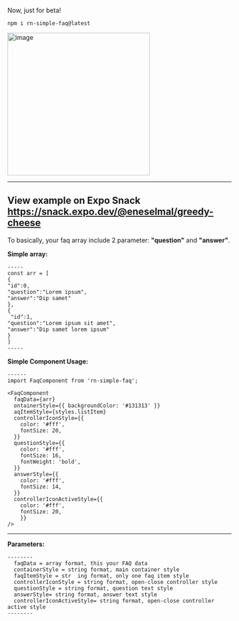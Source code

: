   Now, just for beta!
  
  `npm i rn-simple-faq@latest`
  
  <img width="320" alt="image" src="https://media4.giphy.com/media/JQnILwMr5ShmXaFyH7/giphy.gif?cid=790b7611754acbeb5333463e846d21696d27e4c958e90e13&rid=giphy.gif&ct=g">
  
  -----
  View example on Expo Snack
  **https://snack.expo.dev/@eneselmal/greedy-cheese**
  -----
  
  To basically, your faq array include 2 parameter: **"question"** and **"answer"**. 
  
  **Simple array:**
  
    -----
    const arr = [
    {
    "id":0,
    "question":"Lorem ipsum",
    "answer":"Dip samet"
    },
    {
     "id":1,
    "question":"Lorem ipsum sit amet",
    "answer":"Dip samet lorem ipsum"
    }
    ]
    -----
  
  
  **Simple Component  Usage:**
  
    ------
    import FaqComponent from 'rn-simple-faq';
    
    <FaqComponent
      faqData={arr}
      ontainerStyle={{ backgroundColor: '#131313' }}
      aqItemStyle={styles.listItem}
      controllerIconStyle={{
        color: '#fff',
        fontSize: 20,
      }}
      questionStyle={{
        color: '#fff',
        fontSize: 16,
        fontWeight: 'bold',
      }}
      answerStyle={{
        color: '#fff',
        fontSize: 14,
      }}
      controllerIconActiveStyle={{
        color: '#fff',
        fontSize: 20,
        }}
    />
  -----
          
 **Parameters:**        
          
    --------
      faqData = array format, this your FAQ data
      containerStyle = string format, main container style
      faqItemStyle = str  ing format, only one faq item style
      controllerIconStyle = string format, open-close controller style
      questionStyle = string format, question text style
      answerStyle= string format, answer text style
      controllerIconActiveStyle= string format, open-close controller active style
    --------
